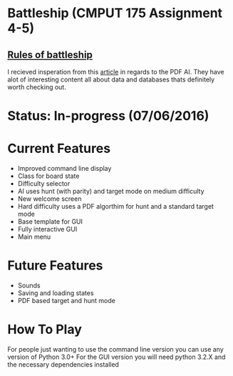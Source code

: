 # Battleship (CMPUT 175 Assignment 4-5)
  [Rules of battleship](https://en.wikipedia.org/wiki/Battleship_(game)#Description)
  ---
  I recieved insperation from this [article](http://www.datagenetics.com/blog/december32011/) in regards to the PDF AI. They have alot of interesting content all about data and databases thats definitely worth checking out. 
  
# Status: In-progress (07/06/2016)

# Current Features
- Improved command line display
- Class for board state
- Difficulty selector
- AI uses hunt (with parity) and target mode on medium difficulty
- New welcome screen
- Hard difficulty uses a PDF algorthim for hunt and a standard target mode
- Base template for GUI
- Fully interactive GUI
- Main menu

# Future Features
- Sounds
- Saving and loading states
- PDF based target and hunt mode

# How To Play

For people just wanting to use the command line version you can use any version of Python 3.0+ 
For the GUI version you will need python 3.2.X and the necessary dependencies installed
